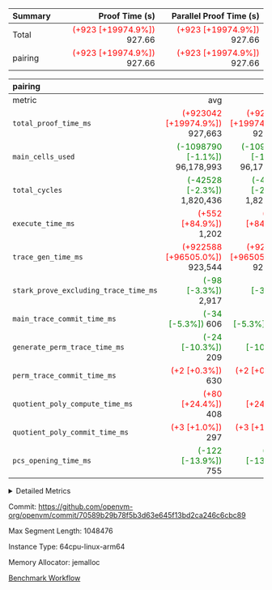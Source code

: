 | Summary | Proof Time (s) | Parallel Proof Time (s) |
|:---|---:|---:|
| Total | <span style='color: red'>(+923 [+19974.9%])</span> 927.66 | <span style='color: red'>(+923 [+19974.9%])</span> 927.66 |
| pairing | <span style='color: red'>(+923 [+19974.9%])</span> 927.66 | <span style='color: red'>(+923 [+19974.9%])</span> 927.66 |


| pairing |||||
|:---|---:|---:|---:|---:|
|metric|avg|sum|max|min|
| `total_proof_time_ms ` | <span style='color: red'>(+923042 [+19974.9%])</span> 927,663 | <span style='color: red'>(+923042 [+19974.9%])</span> 927,663 | <span style='color: red'>(+923042 [+19974.9%])</span> 927,663 | <span style='color: red'>(+923042 [+19974.9%])</span> 927,663 |
| `main_cells_used     ` | <span style='color: green'>(-1098790 [-1.1%])</span> 96,178,993 | <span style='color: green'>(-1098790 [-1.1%])</span> 96,178,993 | <span style='color: green'>(-1098790 [-1.1%])</span> 96,178,993 | <span style='color: green'>(-1098790 [-1.1%])</span> 96,178,993 |
| `total_cycles        ` | <span style='color: green'>(-42528 [-2.3%])</span> 1,820,436 | <span style='color: green'>(-42528 [-2.3%])</span> 1,820,436 | <span style='color: green'>(-42528 [-2.3%])</span> 1,820,436 | <span style='color: green'>(-42528 [-2.3%])</span> 1,820,436 |
| `execute_time_ms     ` | <span style='color: red'>(+552 [+84.9%])</span> 1,202 | <span style='color: red'>(+552 [+84.9%])</span> 1,202 | <span style='color: red'>(+552 [+84.9%])</span> 1,202 | <span style='color: red'>(+552 [+84.9%])</span> 1,202 |
| `trace_gen_time_ms   ` | <span style='color: red'>(+922588 [+96505.0%])</span> 923,544 | <span style='color: red'>(+922588 [+96505.0%])</span> 923,544 | <span style='color: red'>(+922588 [+96505.0%])</span> 923,544 | <span style='color: red'>(+922588 [+96505.0%])</span> 923,544 |
| `stark_prove_excluding_trace_time_ms` | <span style='color: green'>(-98 [-3.3%])</span> 2,917 | <span style='color: green'>(-98 [-3.3%])</span> 2,917 | <span style='color: green'>(-98 [-3.3%])</span> 2,917 | <span style='color: green'>(-98 [-3.3%])</span> 2,917 |
| `main_trace_commit_time_ms` | <span style='color: green'>(-34 [-5.3%])</span> 606 | <span style='color: green'>(-34 [-5.3%])</span> 606 | <span style='color: green'>(-34 [-5.3%])</span> 606 | <span style='color: green'>(-34 [-5.3%])</span> 606 |
| `generate_perm_trace_time_ms` | <span style='color: green'>(-24 [-10.3%])</span> 209 | <span style='color: green'>(-24 [-10.3%])</span> 209 | <span style='color: green'>(-24 [-10.3%])</span> 209 | <span style='color: green'>(-24 [-10.3%])</span> 209 |
| `perm_trace_commit_time_ms` | <span style='color: red'>(+2 [+0.3%])</span> 630 | <span style='color: red'>(+2 [+0.3%])</span> 630 | <span style='color: red'>(+2 [+0.3%])</span> 630 | <span style='color: red'>(+2 [+0.3%])</span> 630 |
| `quotient_poly_compute_time_ms` | <span style='color: red'>(+80 [+24.4%])</span> 408 | <span style='color: red'>(+80 [+24.4%])</span> 408 | <span style='color: red'>(+80 [+24.4%])</span> 408 | <span style='color: red'>(+80 [+24.4%])</span> 408 |
| `quotient_poly_commit_time_ms` | <span style='color: red'>(+3 [+1.0%])</span> 297 | <span style='color: red'>(+3 [+1.0%])</span> 297 | <span style='color: red'>(+3 [+1.0%])</span> 297 | <span style='color: red'>(+3 [+1.0%])</span> 297 |
| `pcs_opening_time_ms ` | <span style='color: green'>(-122 [-13.9%])</span> 755 | <span style='color: green'>(-122 [-13.9%])</span> 755 | <span style='color: green'>(-122 [-13.9%])</span> 755 | <span style='color: green'>(-122 [-13.9%])</span> 755 |



<details>
<summary>Detailed Metrics</summary>

| group | num_segments | keygen_time_ms | fri.log_blowup | commit_exe_time_ms |
| --- | --- | --- | --- | --- |
| pairing | 1 | 1,088 | 1 | 9 | 

| group | air_name | quotient_deg | interactions | constraints |
| --- | --- | --- | --- | --- |
| pairing | AccessAdapterAir<16> | 2 | 5 | 12 | 
| pairing | AccessAdapterAir<2> | 2 | 5 | 12 | 
| pairing | AccessAdapterAir<32> | 2 | 5 | 12 | 
| pairing | AccessAdapterAir<4> | 2 | 5 | 12 | 
| pairing | AccessAdapterAir<8> | 2 | 5 | 12 | 
| pairing | BitwiseOperationLookupAir<8> | 2 | 2 | 4 | 
| pairing | KeccakVmAir | 2 | 321 | 4,513 | 
| pairing | MemoryMerkleAir<8> | 2 | 4 | 39 | 
| pairing | PersistentBoundaryAir<8> | 2 | 3 | 7 | 
| pairing | PhantomAir | 2 | 3 | 5 | 
| pairing | Poseidon2PeripheryAir<BabyBearParameters>, 1> | 2 | 1 | 286 | 
| pairing | ProgramAir | 1 | 1 | 4 | 
| pairing | RangeTupleCheckerAir<2> | 1 | 1 | 4 | 
| pairing | Rv32HintStoreAir | 2 | 18 | 28 | 
| pairing | VariableRangeCheckerAir | 1 | 1 | 4 | 
| pairing | VmAirWrapper<Rv32BaseAluAdapterAir, BaseAluCoreAir<4, 8> | 2 | 20 | 37 | 
| pairing | VmAirWrapper<Rv32BaseAluAdapterAir, LessThanCoreAir<4, 8> | 2 | 18 | 40 | 
| pairing | VmAirWrapper<Rv32BaseAluAdapterAir, ShiftCoreAir<4, 8> | 2 | 24 | 91 | 
| pairing | VmAirWrapper<Rv32BranchAdapterAir, BranchEqualCoreAir<4> | 2 | 11 | 20 | 
| pairing | VmAirWrapper<Rv32BranchAdapterAir, BranchLessThanCoreAir<4, 8> | 2 | 13 | 35 | 
| pairing | VmAirWrapper<Rv32CondRdWriteAdapterAir, Rv32JalLuiCoreAir> | 2 | 10 | 18 | 
| pairing | VmAirWrapper<Rv32IsEqualModAdapterAir<2, 1, 32, 32>, ModularIsEqualCoreAir<32, 4, 8> | 2 | 25 | 225 | 
| pairing | VmAirWrapper<Rv32JalrAdapterAir, Rv32JalrCoreAir> | 2 | 16 | 20 | 
| pairing | VmAirWrapper<Rv32LoadStoreAdapterAir, LoadSignExtendCoreAir<4, 8> | 2 | 18 | 33 | 
| pairing | VmAirWrapper<Rv32LoadStoreAdapterAir, LoadStoreCoreAir<4> | 2 | 17 | 40 | 
| pairing | VmAirWrapper<Rv32MultAdapterAir, DivRemCoreAir<4, 8> | 2 | 25 | 84 | 
| pairing | VmAirWrapper<Rv32MultAdapterAir, MulHCoreAir<4, 8> | 2 | 24 | 31 | 
| pairing | VmAirWrapper<Rv32MultAdapterAir, MultiplicationCoreAir<4, 8> | 2 | 19 | 19 | 
| pairing | VmAirWrapper<Rv32RdWriteAdapterAir, Rv32AuipcCoreAir> | 2 | 12 | 14 | 
| pairing | VmAirWrapper<Rv32VecHeapAdapterAir<1, 2, 2, 32, 32>, FieldExpressionCoreAir> | 2 | 415 | 480 | 
| pairing | VmAirWrapper<Rv32VecHeapAdapterAir<2, 1, 1, 32, 32>, FieldExpressionCoreAir> | 2 | 158 | 190 | 
| pairing | VmAirWrapper<Rv32VecHeapAdapterAir<2, 2, 2, 32, 32>, FieldExpressionCoreAir> | 2 | 428 | 457 | 
| pairing | VmConnectorAir | 2 | 5 | 11 | 

| group | air_name | segment | rows | prep_cols | perm_cols | main_cols | cells |
| --- | --- | --- | --- | --- | --- | --- | --- |
| pairing | AccessAdapterAir<16> | 0 | 262,144 |  | 16 | 25 | 10,747,904 | 
| pairing | AccessAdapterAir<32> | 0 | 131,072 |  | 16 | 41 | 7,471,104 | 
| pairing | AccessAdapterAir<8> | 0 | 524,288 |  | 16 | 17 | 17,301,504 | 
| pairing | BitwiseOperationLookupAir<8> | 0 | 65,536 | 3 | 8 | 2 | 655,360 | 
| pairing | MemoryMerkleAir<8> | 0 | 32,768 |  | 16 | 32 | 1,572,864 | 
| pairing | PersistentBoundaryAir<8> | 0 | 32,768 |  | 12 | 20 | 1,048,576 | 
| pairing | PhantomAir | 0 | 1 |  | 12 | 6 | 18 | 
| pairing | Poseidon2PeripheryAir<BabyBearParameters>, 1> | 0 | 32,768 |  | 8 | 300 | 10,092,544 | 
| pairing | ProgramAir | 0 | 32,768 |  | 8 | 10 | 589,824 | 
| pairing | RangeTupleCheckerAir<2> | 0 | 524,288 | 2 | 8 | 1 | 4,718,592 | 
| pairing | Rv32HintStoreAir | 0 | 256 |  | 44 | 32 | 19,456 | 
| pairing | VariableRangeCheckerAir | 0 | 262,144 | 2 | 8 | 1 | 2,359,296 | 
| pairing | VmAirWrapper<Rv32BaseAluAdapterAir, BaseAluCoreAir<4, 8> | 0 | 1,048,576 |  | 52 | 36 | 92,274,688 | 
| pairing | VmAirWrapper<Rv32BaseAluAdapterAir, LessThanCoreAir<4, 8> | 0 | 65,536 |  | 40 | 37 | 5,046,272 | 
| pairing | VmAirWrapper<Rv32BaseAluAdapterAir, ShiftCoreAir<4, 8> | 0 | 2,048 |  | 52 | 53 | 215,040 | 
| pairing | VmAirWrapper<Rv32BranchAdapterAir, BranchEqualCoreAir<4> | 0 | 131,072 |  | 28 | 26 | 7,077,888 | 
| pairing | VmAirWrapper<Rv32BranchAdapterAir, BranchLessThanCoreAir<4, 8> | 0 | 131,072 |  | 32 | 32 | 8,388,608 | 
| pairing | VmAirWrapper<Rv32CondRdWriteAdapterAir, Rv32JalLuiCoreAir> | 0 | 4,096 |  | 28 | 18 | 188,416 | 
| pairing | VmAirWrapper<Rv32IsEqualModAdapterAir<2, 1, 32, 32>, ModularIsEqualCoreAir<32, 4, 8> | 0 | 32 |  | 56 | 166 | 7,104 | 
| pairing | VmAirWrapper<Rv32JalrAdapterAir, Rv32JalrCoreAir> | 0 | 65,536 |  | 36 | 28 | 4,194,304 | 
| pairing | VmAirWrapper<Rv32LoadStoreAdapterAir, LoadStoreCoreAir<4> | 0 | 1,048,576 |  | 52 | 41 | 97,517,568 | 
| pairing | VmAirWrapper<Rv32MultAdapterAir, MulHCoreAir<4, 8> | 0 | 256 |  | 72 | 39 | 28,416 | 
| pairing | VmAirWrapper<Rv32MultAdapterAir, MultiplicationCoreAir<4, 8> | 0 | 512 |  | 52 | 31 | 42,496 | 
| pairing | VmAirWrapper<Rv32RdWriteAdapterAir, Rv32AuipcCoreAir> | 0 | 32,768 |  | 28 | 20 | 1,572,864 | 
| pairing | VmAirWrapper<Rv32VecHeapAdapterAir<1, 2, 2, 32, 32>, FieldExpressionCoreAir> | 0 | 1 |  | 836 | 547 | 1,383 | 
| pairing | VmAirWrapper<Rv32VecHeapAdapterAir<2, 1, 1, 32, 32>, FieldExpressionCoreAir> | 0 | 1,024 |  | 320 | 263 | 596,992 | 
| pairing | VmAirWrapper<Rv32VecHeapAdapterAir<2, 2, 2, 32, 32>, FieldExpressionCoreAir> | 0 | 16,384 |  | 860 | 625 | 18,038,784 | 
| pairing | VmConnectorAir | 0 | 2 | 1 | 16 | 5 | 42 | 

| group | segment | trace_gen_time_ms | total_proof_time_ms | total_cycles | total_cells | stark_prove_excluding_trace_time_ms | quotient_poly_compute_time_ms | quotient_poly_commit_time_ms | perm_trace_commit_time_ms | pcs_opening_time_ms | main_trace_commit_time_ms | main_cells_used | generate_perm_trace_time_ms | execute_time_ms |
| --- | --- | --- | --- | --- | --- | --- | --- | --- | --- | --- | --- | --- | --- | --- |
| pairing | 0 | 923,544 | 927,663 | 1,820,436 | 297,669,276 | 2,917 | 408 | 297 | 630 | 755 | 606 | 96,178,993 | 209 | 1,202 | 

| group | segment | trace_height_constraint | weighted_sum | threshold |
| --- | --- | --- | --- | --- |
| pairing | 0 | 0 | 5,112,016 | 2,013,265,921 | 
| pairing | 0 | 1 | 17,620,096 | 2,013,265,921 | 
| pairing | 0 | 2 | 2,556,008 | 2,013,265,921 | 
| pairing | 0 | 3 | 24,468,620 | 2,013,265,921 | 
| pairing | 0 | 4 | 131,072 | 2,013,265,921 | 
| pairing | 0 | 5 | 65,536 | 2,013,265,921 | 
| pairing | 0 | 6 | 6,003,913 | 2,013,265,921 | 
| pairing | 0 | 7 | 4,096 | 2,013,265,921 | 
| pairing | 0 | 8 | 56,944,397 | 2,013,265,921 | 

</details>


Commit: https://github.com/openvm-org/openvm/commit/70589b29b78f5b3d63e645f13bd2ca246c6cbc89

Max Segment Length: 1048476

Instance Type: 64cpu-linux-arm64

Memory Allocator: jemalloc

[Benchmark Workflow](https://github.com/openvm-org/openvm/actions/runs/15614621374)
